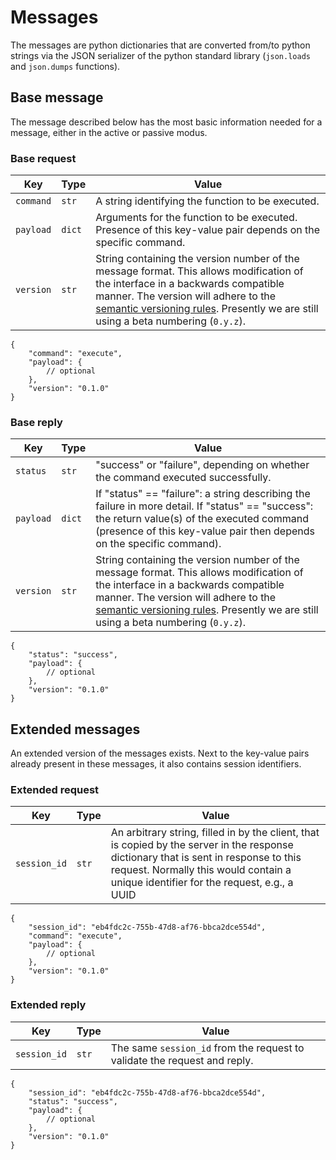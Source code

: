 # Messages

The messages are python dictionaries that are converted from/to python strings via the JSON serializer of the python standard library (`json.loads` and `json.dumps` functions).

## Base message

The message described below has the most basic information needed for a message, either in the active or passive modus.

### Base request

| Key | Type | Value |
| --- | --- | --- |
| `command` | `str` | A string identifying the function to be executed. |
| `payload` | `dict` | Arguments for the function to be executed. Presence of this key-value pair depends on the specific command. |
| `version` | `str` | String containing the version number of the message format. This allows modification of the interface in a backwards compatible manner. The version will adhere to the [semantic versioning rules](<https://semver.org/>). Presently we are still using a beta numbering (`0.y.z`). |

```jsonc
{
    "command": "execute",
    "payload": {
        // optional
    },
    "version": "0.1.0"
}
```

### Base reply

| Key | Type | Value |
| --- | --- | --- |
| `status` | `str` | "success" or "failure", depending on whether the command executed successfully. |
| `payload` | `dict` | If "status" == "failure": a string describing the failure in more detail. If "status" == "success": the return value(s) of the executed command (presence of this key-value pair then depends on the specific command). |
| `version` | `str` | String containing the version number of the message format. This allows modification of the interface in a backwards compatible manner. The version will adhere to the [semantic versioning rules](<https://semver.org/>). Presently we are still using a beta numbering (`0.y.z`). |

```jsonc
{
    "status": "success",
    "payload": {
        // optional
    },
    "version": "0.1.0"
}
```

## Extended messages

An extended version of the messages exists. Next to the key-value pairs already present in these messages, it also contains session identifiers.

### Extended request

| Key | Type | Value |
| --- | --- | --- |
| `session_id` | `str` | An arbitrary string, filled in by the client, that is copied by the server in the response dictionary that is sent in response to this request. Normally this would contain a unique identifier for the request, e.g., a UUID |

```jsonc
{
    "session_id": "eb4fdc2c-755b-47d8-af76-bbca2dce554d",
    "command": "execute",
    "payload": {
        // optional
    },
    "version": "0.1.0"
}
```

### Extended reply

| Key | Type | Value |
| --- | --- | --- |
| `session_id` | `str` | The same `session_id` from the request to validate the request and reply. |

```jsonc
{
    "session_id": "eb4fdc2c-755b-47d8-af76-bbca2dce554d",
    "status": "success",
    "payload": {
        // optional
    },
    "version": "0.1.0"
}
```
